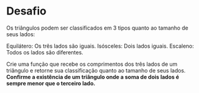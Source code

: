 # Desafio

Os triângulos podem ser classificados em 3 tipos quanto ao tamanho de seus lados:

Equilátero: Os três lados são iguais. 
Isósceles: Dois lados iguais. 
Escaleno: Todos os lados são diferentes.

Crie uma função que recebe os comprimentos dos três lados de um triângulo e retorne sua classificação quanto ao tamanho de seus lados. **Confirme a existência de um triângulo onde a soma de dois lados é sempre menor que o terceiro lado.**